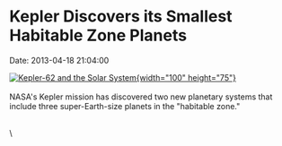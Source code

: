 Kepler Discovers its Smallest Habitable Zone Planets
====================================================

Date: 2013-04-18 21:04:00

[![Kepler-62 and the Solar
System](http://www.jpl.nasa.gov/images/kepler/20130418/pia17001-th.jpg){width="100"
height="75"}](http://www.jpl.nasa.gov/news/news.cfm?release=2013-142&rn=news.xml&rst=3772)\
\
NASA\'s Kepler mission has discovered two new planetary systems that
include three super-Earth-size planets in the \"habitable zone.\"

\
\

